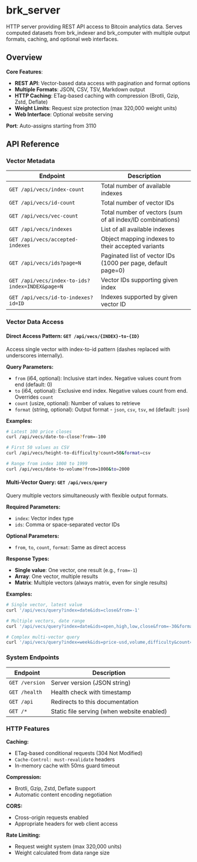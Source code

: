 # brk_server

HTTP server providing REST API access to Bitcoin analytics data. Serves computed datasets from brk_indexer and brk_computer with multiple output formats, caching, and optional web interfaces.

## Overview

**Core Features**:
- **REST API**: Vector-based data access with pagination and format options
- **Multiple Formats**: JSON, CSV, TSV, Markdown output
- **HTTP Caching**: ETag-based caching with compression (Brotli, Gzip, Zstd, Deflate)
- **Weight Limits**: Request size protection (max 320,000 weight units)
- **Web Interface**: Optional website serving

**Port**: Auto-assigns starting from 3110

## API Reference

### Vector Metadata

| Endpoint | Description |
|----------|-------------|
| `GET /api/vecs/index-count` | Total number of available indexes |
| `GET /api/vecs/id-count` | Total number of vector IDs |
| `GET /api/vecs/vec-count` | Total number of vectors (sum of all index/ID combinations) |
| `GET /api/vecs/indexes` | List of all available indexes |
| `GET /api/vecs/accepted-indexes` | Object mapping indexes to their accepted variants |
| `GET /api/vecs/ids?page=N` | Paginated list of vector IDs (1000 per page, default page=0) |
| `GET /api/vecs/index-to-ids?index=INDEX&page=N` | Vector IDs supporting given index |
| `GET /api/vecs/id-to-indexes?id=ID` | Indexes supported by given vector ID |

### Vector Data Access

#### Direct Access Pattern: `GET /api/vecs/{INDEX}-to-{ID}`

Access single vector with index-to-id pattern (dashes replaced with underscores internally).

**Query Parameters:**
- `from` (i64, optional): Inclusive start index. Negative values count from end (default: 0)
- `to` (i64, optional): Exclusive end index. Negative values count from end. Overrides `count`
- `count` (usize, optional): Number of values to retrieve
- `format` (string, optional): Output format - `json`, `csv`, `tsv`, `md` (default: `json`)

**Examples:**
```bash
# Latest 100 price closes
curl /api/vecs/date-to-close?from=-100

# First 50 values as CSV
curl /api/vecs/height-to-difficulty?count=50&format=csv

# Range from index 1000 to 1999
curl /api/vecs/date-to-volume?from=1000&to=2000
```

#### Multi-Vector Query: `GET /api/vecs/query`

Query multiple vectors simultaneously with flexible output formats.

**Required Parameters:**
- `index`: Vector index type
- `ids`: Comma or space-separated vector IDs

**Optional Parameters:**
- `from`, `to`, `count`, `format`: Same as direct access

**Response Types:**
- **Single value**: One vector, one result (e.g., `from=-1`)
- **Array**: One vector, multiple results
- **Matrix**: Multiple vectors (always matrix, even for single results)

**Examples:**
```bash
# Single vector, latest value
curl '/api/vecs/query?index=date&ids=close&from=-1'

# Multiple vectors, date range
curl '/api/vecs/query?index=date&ids=open,high,low,close&from=-30&format=csv'

# Complex multi-vector query
curl '/api/vecs/query?index=week&ids=price-usd,volume,difficulty&count=52'
```

### System Endpoints

| Endpoint | Description |
|----------|-------------|
| `GET /version` | Server version (JSON string) |
| `GET /health` | Health check with timestamp |
| `GET /api` | Redirects to this documentation |
| `GET /*` | Static file serving (when website enabled) |

### HTTP Features

**Caching:**
- ETag-based conditional requests (304 Not Modified)
- `Cache-Control: must-revalidate` headers
- In-memory cache with 50ms guard timeout

**Compression:**
- Brotli, Gzip, Zstd, Deflate support
- Automatic content encoding negotiation

**CORS:**
- Cross-origin requests enabled
- Appropriate headers for web client access

**Rate Limiting:**
- Request weight system (max 320,000 units)
- Weight calculated from data range size
